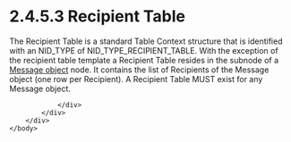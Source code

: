<html dir="LTR" xmlns:mshelp="http://msdn.microsoft.com/mshelp" xmlns:ddue="http://ddue.schemas.microsoft.com/authoring/2003/5" xmlns:xlink="http://www.w3.org/1999/xlink" xmlns:tool="http://www.microsoft.com/tooltip">
    <head>
        <meta http-equiv="Content-Type" content="text/html; CHARSET=utf-8"></meta>
        <meta name="save" content="history"></meta>
        <title>2.4.5.3 Recipient Table</title>
        <xml>
            <mshelp:toctitle title="2.4.5.3 Recipient Table"></mshelp:toctitle>
            <mshelp:rltitle title="[MS-PST]: Recipient Table"></mshelp:rltitle>
            <mshelp:keyword index="A" term="0e6d7ebd-c850-4772-ba9d-f5a642c9ff85"></mshelp:keyword>
            <mshelp:attr name="DCSext.ContentType" value="open specification"></mshelp:attr>
            <mshelp:attr name="AssetID" value="0e6d7ebd-c850-4772-ba9d-f5a642c9ff85"></mshelp:attr>
            <mshelp:attr name="TopicType" value="kbRef"></mshelp:attr>
            <mshelp:attr name="DCSext.Title" value="[MS-PST]: Recipient Table" />
        </xml>
    </head>
    <body>
        <div id="header">
            <h1 class="heading">2.4.5.3 Recipient Table</h1>
        </div>
        <div id="mainSection">
            <div id="mainBody">
                <div id="allHistory" class="saveHistory"></div>
                <div id="sectionSection0" class="section" name="collapseableSection">
                    

<p>The Recipient Table is a standard Table Context structure
that is identified with an NID_TYPE of NID_TYPE_RECIPIENT_TABLE. With the
exception of the recipient table template a Recipient Table resides in the
subnode of a <a href="08220cc9-69b1-4072-a2e7-2a0ff201d505.html#gt_b6c15d0c-d992-421d-ba96-99d3b63894cf">Message object</a>
node. It contains the list of Recipients of the Message object (one row per
Recipient). A Recipient Table MUST exist for any Message object.</p>


                </div>
            </div>
        </div>
    </body>
</html>